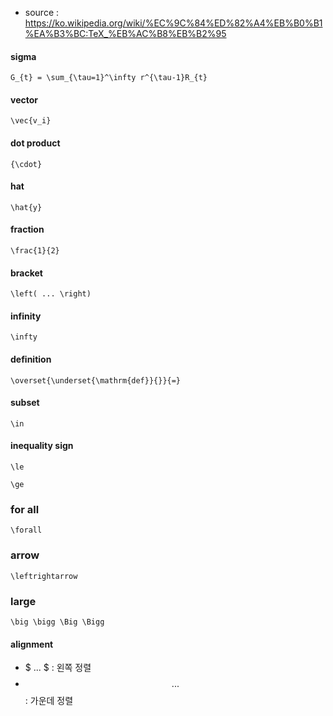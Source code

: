 - source : https://ko.wikipedia.org/wiki/%EC%9C%84%ED%82%A4%EB%B0%B1%EA%B3%BC:TeX_%EB%AC%B8%EB%B2%95
#### sigma
```
G_{t} = \sum_{\tau=1}^\infty r^{\tau-1}R_{t}
```
#### vector
```
\vec{v_i}
```
#### dot product
```
{\cdot}
```
#### hat
```
\hat{y}
```
#### fraction
```
\frac{1}{2}
```
#### bracket
```
\left( ... \right)
```
#### infinity
```
\infty
```
#### definition
```
\overset{\underset{\mathrm{def}}{}}{=}
```
#### subset
```
\in
```
#### inequality sign
```
\le
```
```
\ge
```
### for all
```
\forall
```
### arrow
```
\leftrightarrow
```
### large
```
\big \bigg \Big \Bigg
```
#### alignment
- $ ... $ : 왼쪽 정렬
- $$ ... $$ : 가운데 정렬
